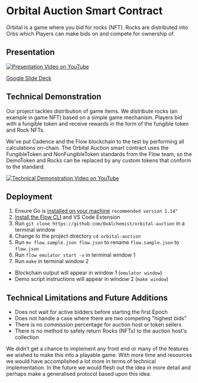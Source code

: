 # Orbital Auction Smart Contract

Orbital is a game where you bid for rocks (NFT). Rocks are distributed into Orbs which Players can make bids on and compete for ownership of.

## Presentation

[![Presentation Video on YouTube](https://img.youtube.com/vi/V7a-qwlKKys/0.jpg)](https://www.youtube.com/watch?v=V7a-qwlKKys)

[Google Slide Deck](https://docs.google.com/presentation/d/1-nXWwUu8lvQ9sxyn1ichKejXjUx8xVSiLnA0J2rFk0k/)

## Technical Demonstration

Our project tackles distribution of game items. We distribute rocks (an example in game NFT) based on a simple game mechanism. Players bid with a fungible token and receive rewards in the form of the fungible token and Rock NFTs.

We've put Cadence and the Flow blockchain to the test by performing all calculations on-chain. The Orbital Auction smart contract uses the FungibleToken and NonFungibleToken standards from the Flow team, so the DemoToken and Rocks can be replaced by any custom tokens that conform to the standard.

[![Technical Demonstration Video on YouTube](https://img.youtube.com/vi/WwAQOymEvkA/0.jpg)](https://www.youtube.com/watch?v=WwAQOymEvkA)

## Deployment

1. Ensure Go is [installed on your machine](https://golang.org/dl/) `recommended version 1.14^`
2. [Install the Flow CLI](https://docs.onflow.org/docs/cli) and VS Code Extension
3. Run `git clone https://github.com/0xAlchemist/orbital-auction` in a terminal window
4. Change to the project directory `cd orbital-auction`
5. Run `mv flow.sample.json flow.json` to rename `flow.sample.json` to `flow.json` 
6. Run `flow emulator start -v` in terminal window 1
7. Run `make` in terminal window 2
 
- Blockchain output will appear in window 1 (`emulator window`)
- Demo script instructions will appear in window 2 (`make window`)

## Technical Limitations and Future Additions

- Does not wait for active bidders before starting the first Epoch
- Does not handle a case where there are two competing "highest bids"
- There is no commission percentage for auction host or token sellers
- There is no method to safely return Rocks (NFTs) to the auction host's collection

We didn’t get a chance to implement any front end or many of the features we wished to make this into a playable game. With more time and resources we would have accomplished a lot more in terms of technical implementation. In the future we would flesh out the idea in more detail and perhaps make a generalised protocol based upon this idea.
